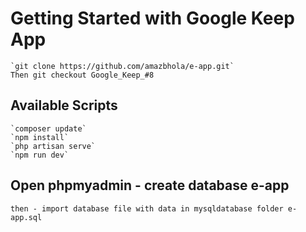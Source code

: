 # Getting Started with Google Keep App

    `git clone https://github.com/amazbhola/e-app.git`
    Then git checkout Google_Keep_#8

## Available Scripts

    `composer update`
    `npm install`
    `php artisan serve`
    `npm run dev`

## Open phpmyadmin - create database e-app

    then - import database file with data in mysqldatabase folder e-app.sql
